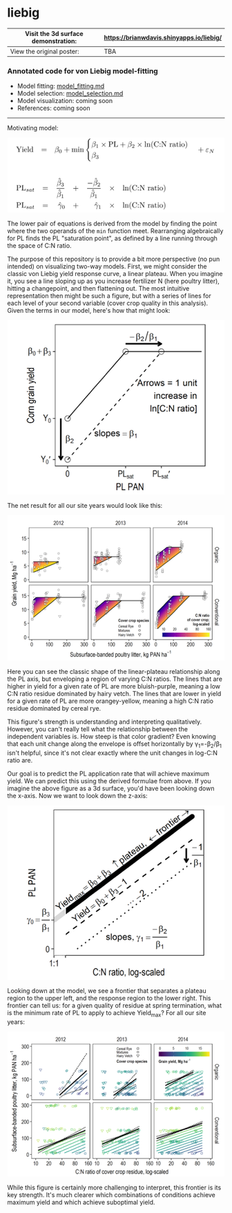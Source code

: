 # liebig

| Visit the 3d surface demonstration: | https://brianwdavis.shinyapps.io/liebig/ |
|-------------------------------------|------------------------------------------|
| View the original poster:           | TBA                                      |

### Annotated code for von Liebig model-fitting

* Model fitting: [model_fitting.md](/model_fitting.md)
* Model selection: [model_selection.md](/model_selection.md)
* Model visualization: coming soon
* References: coming soon




***

Motivating model:

![Eq1: Yield = beta0 + min(beta1*PL+beta2*logCN), beta3)](/images/models%20cropped%20with%20hats%20and%20left%20aligned.png)

The lower pair of equations is derived from the model by finding the point where the two operands of the `min` function meet. Rearranging algebraically for PL finds the PL "saturation point", as defined by a line running through the space of C:N ratio.

The purpose of this repository is to provide a bit more perspective (no pun intended) on visualizing two-way models. First, we might consider the classic von Liebig yield response curve, a linear plateau. When you imagine it, you see a line sloping up as you increase fertilizer N (here poultry litter), hitting a changepoint, and then flattening out. The most intuitive representation then might be such a figure, but with a series of lines for each level of your second variable (cover crop quality in this analysis). Given the terms in our model, here's how that might look:

![Along x-axis, annotated](/images/alongXanno.png)

The net result for all our site years would look like this:

![Along x-axis with data](/images/alongX.png)


Here you can see the classic shape of the linear-plateau relationship along the PL axis, but enveloping a region of varying C:N ratios. The lines that are higher in yield for a given rate of PL are more bluish-purple, meaning a low C:N ratio residue dominated by hairy vetch. The lines that are lower in yield for a given rate of PL are more orangey-yellow, meaning a high C:N ratio residue dominated by cereal rye.

This figure's strength is understanding and interpreting qualitatively. However, you can't really tell what the relationship between the independent variables is. How steep is that color gradient? Even knowing that each unit change along the envelope is offset horizontally by γ<sub>1</sub>=-β<sub>2</sub>/β<sub>1</sub> isn't helpful, since it's not clear exactly where the unit changes in log-C:N ratio are.

Our goal is to predict the PL application rate that will achieve maximum yield. We can predict this using the derived formulae from above. If you imagine the above figure as a 3d surface, you'd have been looking down the x-axis. Now we want to look down the z-axis:

![Along z-axis, annotated](/images/alongZanno.png)

Looking down at the model, we see a frontier that separates a plateau region to the upper left, and the response region to the lower right. This frontier can tell us: for a given quality of residue at spring termination, what is the minimum rate of PL to apply to achieve Yield<sub>max</sub>? For all our site years:

![Along z-axis with data](/images/alongZ.png)

While this figure is certainly more challenging to interpret, this frontier is its key strength. It's much clearer which combinations of conditions achieve maximum yield and which achieve suboptimal yield. 
